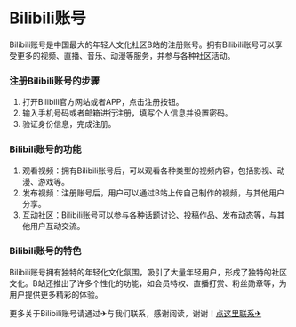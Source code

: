 # Bilibili账号

Bilibili账号是中国最大的年轻人文化社区B站的注册账号。拥有Bilibili账号可以享受更多的视频、直播、音乐、动漫等服务，并参与各种社区活动。

### 注册Bilibili账号的步骤

1. 打开Bilibili官方网站或者APP，点击注册按钮。
2. 输入手机号码或者邮箱进行注册，填写个人信息并设置密码。
3. 验证身份信息，完成注册。

### Bilibili账号的功能

1. 观看视频：拥有Bilibili账号后，可以观看各种类型的视频内容，包括影视、动漫、游戏等。
2. 发布视频：注册账号后，用户可以通过B站上传自己制作的视频，与其他用户分享。
3. 互动社区：Bilibili账号可以参与各种话题讨论、投稿作品、发布动态等，与其他用户互动交流。

### Bilibili账号的特色

Bilibili账号拥有独特的年轻化文化氛围，吸引了大量年轻用户，形成了独特的社区文化。B站还推出了许多个性化的功能，如会员特权、直播打赏、粉丝勋章等，为用户提供更多精彩的体验。

更多关于Bilibili账号请通过✈与我们联系，感谢阅读，谢谢！[点这里联系✈](https://t.me/lm999bot)